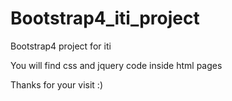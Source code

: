# Bootstrap4_iti_project
Bootstrap4 project for iti

You will find css and jquery code inside html pages

  Thanks for your visit :)
